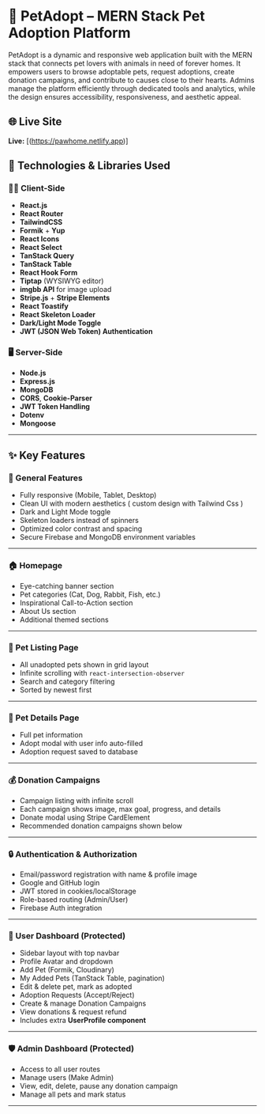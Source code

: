 # 🐾 PetAdopt – MERN Stack Pet Adoption Platform

PetAdopt is a dynamic and responsive web application built with the MERN stack that connects pet lovers with animals in need of forever homes. It empowers users to browse adoptable pets, request adoptions, create donation campaigns, and contribute to causes close to their hearts. Admins manage the platform efficiently through dedicated tools and analytics, while the design ensures accessibility, responsiveness, and aesthetic appeal.

## 🌐 Live Site

**Live:** [(https://pawhome.netlify.app)]



## 🧩 Technologies & Libraries Used

### 👨‍💻 Client-Side

- **React.js**
- **React Router**
- **TailwindCSS** 
- **Formik** + **Yup**
- **React Icons**
- **React Select**
- **TanStack Query**
- **TanStack Table**
- **React Hook Form**
- **Tiptap** (WYSIWYG editor)
- **imgbb API** for image upload
- **Stripe.js** + **Stripe Elements**
- **React Toastify**
- **React Skeleton Loader**
- **Dark/Light Mode Toggle**
- **JWT (JSON Web Token) Authentication**

### 🖥️ Server-Side

- **Node.js**
- **Express.js**
- **MongoDB** 
- **CORS**, **Cookie-Parser**
- **JWT Token Handling**
- **Dotenv** 
- **Mongoose**

---

## ✨ Key Features

### 🚀 General Features

- Fully responsive (Mobile, Tablet, Desktop)
- Clean UI with modern aesthetics ( custom design with Tailwind Css )
- Dark and Light Mode toggle
- Skeleton loaders instead of spinners
- Optimized color contrast and spacing
- Secure Firebase and MongoDB environment variables

---

### 🏠 Homepage

- Eye-catching banner section
- Pet categories (Cat, Dog, Rabbit, Fish, etc.)
- Inspirational Call-to-Action section
- About Us section
- Additional themed sections

---

### 🐶 Pet Listing Page

- All unadopted pets shown in grid layout
- Infinite scrolling with `react-intersection-observer`
- Search and category filtering
- Sorted by newest first

---

### 🐾 Pet Details Page

- Full pet information
- Adopt modal with user info auto-filled
- Adoption request saved to database

---

### 💰 Donation Campaigns

- Campaign listing with infinite scroll
- Each campaign shows image, max goal, progress, and details
- Donate modal using Stripe CardElement
- Recommended donation campaigns shown below

---

### 🔒 Authentication & Authorization

- Email/password registration with name & profile image
- Google and GitHub login
- JWT stored in cookies/localStorage
- Role-based routing (Admin/User)
- Firebase Auth integration

---

### 👤 User Dashboard (Protected)

- Sidebar layout with top navbar
- Profile Avatar and dropdown
- Add Pet (Formik, Cloudinary)
- My Added Pets (TanStack Table, pagination)
- Edit & delete pet, mark as adopted
- Adoption Requests (Accept/Reject)
- Create & manage Donation Campaigns
- View donations & request refund
- Includes extra **UserProfile component**

---

### 🛡️ Admin Dashboard (Protected)

- Access to all user routes
- Manage users (Make Admin)
- View, edit, delete, pause any donation campaign
- Manage all pets and mark status

---


